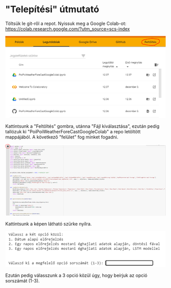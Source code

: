 # "Telepítési" útmutató

Töltsük le git-ről a repot.
Nyissuk meg a Google Colab-ot: https://colab.research.google.com/?utm_source=scs-index

![Start](/Dokumentáció/Képek/Step01.PNG)

Kattintsunk a "Feltöltés" gombra, utánna "Fájl kiválasztása", ezután pedig tallózuk ki "PoiPoiWeatherForeCastGoogleColab" a repo letöltött mappájából.
A következő "felület" fog minket fogadni.

![Start](/Dokumentáció/Képek/Step02.PNG)

Kattintsunk a képen látható szürke nyilra.

![Start](/Dokumentáció/Képek/Step03.PNG)

Ezután pedig válasszunk a 3 opció közül úgy, hogy beírjuk az opció sorszámát (1-3).